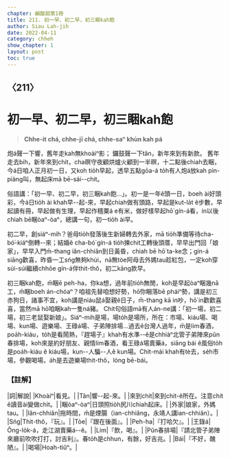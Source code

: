 ```yaml
---
chapter: 鹹酸甜第1冊
title: 211. 初一早、初二早，初三睏kah飽
author: Siau Lah-jih
date: 2022-04-11
category: chheh
show_chapter: 1
layout: post
toc: true
---
```

  
## 〈211〉
# 初一早、初二早，初三睏kah飽
>**Chhe-it chá, chhe-jī chá, chhe-saⁿ khùn kah pá**

炮á聲一下響，舊年走kah無khoàiⁿ影；
鑼鼓聲一下tân，新年來到有新款。
舊年走去bih，新年來到chit，cha暝守夜顧烘爐火顧到一半暝，十二點後chiah去睏，今á日咱人正月初一日，又koh tio̍h早起，透早五點gōa-á to̍h有人炮á放kah pìn-piàng叫，無起床mā bē-sái--chit。

俗語講：「初一早、初二早，初三睏kah飽…」。初一是一年ê頭一日，boeh ài好頭彩，今á日tio̍h ài khah早--起-來，早起chiah做有頭路，早起是kut-la̍t ê步數，早起讀有冊，早起做有生理，早起作穡粟á e有米，做好樣早起hō͘ gín-á看，in以後chiah bē睏òaⁿ-òaⁿ，總講一句，初一tio̍h ài早。

初二早，創siáⁿ-mih？爸母tio̍h發落後生新婦轉去外家，mā tio̍h準備等待cha-bó͘-kiáⁿ倒轉--來；結婚ê cha-bó͘ gín-á tio̍h揀chit工轉後頭厝，早早出門回「娘家」，早早入門m̄-thang iân-chhiân到日黃昏，chiah bē hō͘ ta-ke念；gín-á siāng歡喜，昨昏一工sńg無夠khùi，nā無tòe阿母去外媽tau趁紅包，一定koh穿súi-súi繼續chhōe gín-á伴thit-thô，初二kāng款早。

初三睏kah飽，m̄睏ē peh-ha，你ka想，過年前tio̍h無閒，koh是早起òaⁿ睏幾nā工，m̄睏boeh án-chóaⁿ？咱祖先替咱想好勢，hō͘你睏落bē pháiⁿ勢，講是初三赤狗日，諸事不宜，koh講是niáu鼠á娶親ê日子，m̄-thang kā in吵，hō͘ in歡歡喜喜，當然mā hō͘咱睏kah一隻ná豬。
Chit句俗語mā有人án-ne講：「初一場，初二場，初三老鼠娶新娘」。Siáⁿ-mih是場，場to̍h是場所，所在：市場、kiáu場、喝場、kun場、遊樂場、王碌á場、子弟陣排場…過去ê台灣人過年，m̄是lim春酒，poa̍h-kiáu，to̍h是看鬧熱，『趕場子』khah有水準--ê是chhiàⁿ北管子弟陣來pûn春排場，koh來是約好朋友、親情lim春酒，看王碌á場賣藥á，siāng bái ê風俗to̍h是poa̍h-kiáu ê kiáu場，kun--人騙--人ê kun場。Chit-mái khah有tè去，se̍h市場，參觀喝場，a̍h是去遊樂場thit-thô，lóng bē-bái。


### 【註解】

|詞|解說|
|Khoàiⁿ|看見。|
|Tân|響--起-來。|
|來到chit|來到chit-ê所在。注意chit ê讀音ài變做chi̍t。|
|睏òaⁿ-òaⁿ|日頭照tio̍h尻川chiah起床。|
|外家|娘家，外媽tau。|
|Iân-chhiân|拖時間，m̄是煙腸（ian-chhiâng，永靖人講ian-chhiân）。|
|Sńg|Thit-thô，『玩』。|
|Tòe|『跟在後面』。|
|Peh-ha|『打哈欠』。|
|王錄á|Ông-lo̍k-á，走江湖賣藥á--ê。|
|Lim|『飲，喝』。|
|Pûn春排場|『請北管子弟陣來廳前吹吹打打，討吉利』。春to̍h是chhun，有餘，好吉兆。|
|Bái|『不好，醜陋』。|
|喝場|Hoah-tiûⁿ。|


